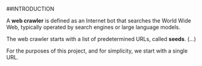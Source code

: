 ##INTRODUCTION

A **web crawler** is defined as an Internet bot that searches the World Wide Web, typically operated by search engines or large language models.

The web crawler starts with a list of predetermined URLs, called **seeds**. (...)

For the purposes of this project, and for simplicity, we start with a single URL.
